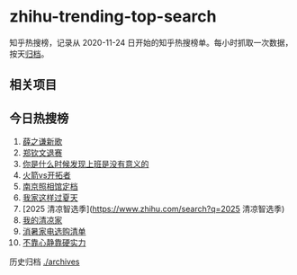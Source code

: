 # zhihu-trending-top-search

知乎热搜榜，记录从 2020-11-24
日开始的知乎热搜榜单。每小时抓取一次数据，按天[归档](./archives)。

## 相关项目

## 今日热搜榜

<!-- BEGIN -->
<!-- 最后更新时间 Sun Jul 20 2025 06:11:23 GMT+0800 (China Standard Time) -->

1. [薛之谦新歌](https://www.zhihu.com/search?q=薛之谦新歌)
1. [郑钦文退赛](https://www.zhihu.com/search?q=郑钦文退赛)
1. [你是什么时候发现上班是没有意义的](https://www.zhihu.com/search?q=你是什么时候发现上班是没有意义的)
1. [火箭vs开拓者](https://www.zhihu.com/search?q=火箭vs开拓者)
1. [南京照相馆定档](https://www.zhihu.com/search?q=南京照相馆定档)
1. [我家这样过夏天](https://www.zhihu.com/search?q=我家这样过夏天)
1. [2025 清凉智选季](https://www.zhihu.com/search?q=2025 清凉智选季)
1. [我的清凉家](https://www.zhihu.com/search?q=我的清凉家)
1. [消暑家电选购清单](https://www.zhihu.com/search?q=消暑家电选购清单)
1. [不靠心静靠硬实力](https://www.zhihu.com/search?q=不靠心静靠硬实力)

<!-- END -->

历史归档 [./archives](./archives)
